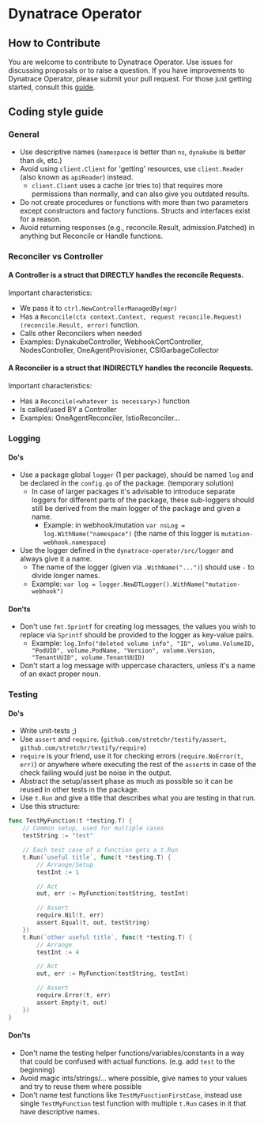 # Dynatrace Operator

## How to Contribute

You are welcome to contribute to Dynatrace Operator.
Use issues for discussing proposals or to raise a question.
If you have improvements to Dynatrace Operator, please submit your pull request.
For those just getting started, consult this  [guide](https://help.github.com/articles/creating-a-pull-request-from-a-fork/).

## Coding style guide

### General
- Use descriptive names (`namespace` is better than `ns`, `dynakube` is better than `dk`, etc.)
- Avoid using `client.Client` for 'getting' resources, use `client.Reader` (also known as `apiReader`) instead.
  - `client.Client` uses a cache (or tries to) that requires more permissions than normally, and can also give you outdated results.
- Do not create procedures or functions with more than two parameters except constructors and factory functions. Structs and interfaces exist for a reason.
- Avoid returning responses (e.g., reconcile.Result, admission.Patched) in anything but Reconcile or Handle functions.


### Reconciler vs Controller
#### A **Controller** is a struct that **DIRECTLY** handles the reconcile Requests.

Important characteristics:
- We pass it to `ctrl.NewControllerManagedBy(mgr)`
- Has a `Reconcile(ctx context.Context, request reconcile.Request) (reconcile.Result, error)` function.
- Calls other Reconcilers when needed
- Examples: DynakubeController, WebhookCertController, NodesController, OneAgentProvisioner, CSIGarbageCollector
#### A **Reconciler** is a struct that **INDIRECTLY** handles the reconcile Requests.

Important characteristics:
- Has a `Reconcile(<whatever is necessary>)` function
- Is called/used BY a Controller
- Examples: OneAgentReconciler, IstioReconciler...


### Logging

#### Do's
- Use a package global `logger` (1 per package), should be named `log` and be declared in the `config.go` of the package. (temporary solution)
  - In case of larger packages it's advisable to introduce separate loggers for different parts of the package, these sub-loggers should still be derived from the main logger of the package and given a name.
    - Example: in webhook/mutation `var nsLog = log.WithName("namespace")` (the name of this logger is `mutation-webhook.namespace`)
- Use the logger defined in the `dynatrace-operator/src/logger` and always give it a name.
  - The name of the logger (given via `.WithName("...")`) should use `-` to divide longer names.
  - Example: `var log = logger.NewDTLogger().WithName("mutation-webhook")`

#### Don'ts
- Don't use `fmt.Sprintf` for creating log messages, the values you wish to replace via `Sprintf` should be provided to the logger as key-value pairs.
  - Example: `log.Info("deleted volume info", "ID", volume.VolumeID, "PodUID", volume.PodName, "Version", volume.Version, "TenantUUID", volume.TenantUUID)`
- Don't start a log message with uppercase characters, unless it's a name of an exact proper noun.


### Testing
#### Do's
- Write unit-tests ;)
- Use `assert` and `require`. (`github.com/stretchr/testify/assert, github.com/stretchr/testify/require`)
- `require` is your friend, use it for checking errors (`require.NoError(t, err)`) or anywhere where executing the rest of the `assert`s in case of the check failing would just be noise in the output.
- Abstract the setup/assert phase as much as possible so it can be reused in other tests in the package.
- Use `t.Run` and give a title that describes what you are testing in that run.
- Use this structure:
```go
func TestMyFunction(t *testing.T) {
    // Common setup, used for multiple cases
    testString := "test"

    // Each test case of a function gets a t.Run
    t.Run(`useful title`, func(t *testing.T) {
        // Arrange/Setup
		testInt := 1

        // Act
        out, err := MyFunction(testString, testInt)

        // Assert
		require.Nil(t, err)
		assert.Equal(t, out, testString)
	})
    t.Run(`other useful title`, func(t *testing.T) {
        // Arrange
		testInt := 4

        // Act
        out, err := MyFunction(testString, testInt)

        // Assert
		require.Error(t, err)
		assert.Empty(t, out)
	})
}
```


#### Don'ts
- Don't name the testing helper functions/variables/constants in a way that could be confused with actual functions. (e.g. add `test` to the beginning)
- Avoid magic ints/strings/... where possible, give names to your values and try to reuse them where possible
- Don't name test functions like `TestMyFunctionFirstCase`, instead use single `TestMyFunction` test function with multiple `t.Run` cases in it that have descriptive names.
